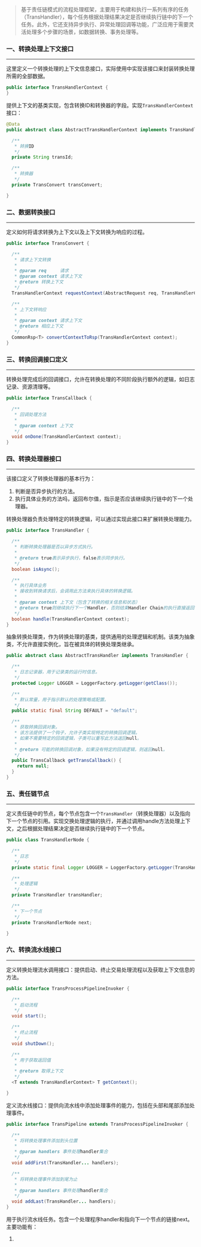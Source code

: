 >基于责任链模式的流程处理框架，主要用于构建和执行一系列有序的任务（TransHandler），每个任务根据处理结果决定是否继续执行链中的下一个任务。此外，它还支持异步执行、异常处理回调等功能，广泛应用于需要灵活处理多个步骤的场景，如数据转换、事务处理等。

### 一、转换处理上下文接口

---

这里定义一个转换处理的上下文信息接口，实际使用中实现该接口来封装转换处理所需的全部数据。

```java
public interface TransHandlerContext {
}
```

提供上下文的基类实现，包含转换ID和转换器的字段。实现`TransHandlerContext`接口：

```java
@Data
public abstract class AbstractTransHandlerContext implements TransHandlerContext {

  /**
   * 转换ID
   */
  private String transId;

  /**
   * 转换器
   */
  private TransConvert transConvert;

}
```



### 二、数据转换接口

---

定义如何将请求转换为上下文以及上下文转换为响应的过程。

```java
public interface TransConvert {

  /**
   * 请求上下文转换
   *
   * @param req     请求
   * @param context 请求上下文
   * @return 转换上下文
   */
  TransHandlerContext requestContext(AbstractRequest req, TransHandlerContext context);

  /**
   * 上下文转响应
   *
   * @param context 请求上下文
   * @return 相应上下文
   */
  CommonRsp<T> convertContextToRsp(TransHandlerContext context);
}
```



### 三、转换回调接口定义

---

转换处理完成后的回调接口，允许在转换处理的不同阶段执行额外的逻辑，如日志记录、资源清理等。

```java
public interface TransCallback {

  /**
   * 回调处理方法
   *
   * @param context 上下文
   */
  void onDone(TransHandlerContext context);
}
```



### 四、转换处理器接口

---

该接口定义了转换处理器的基本行为：

1. 判断是否异步执行的方法。
2. 执行具体业务的方法吗，返回布尔值，指示是否应该继续执行链中的下一个处理器。

转换处理器负责处理特定的转换逻辑，可以通过实现此接口来扩展转换处理能力。

```java
public interface TransHandler {

  /**
   * 判断转换处理器是否以异步方式执行。
   *
   * @return true表示异步执行，false表示同步执行。
   */
  boolean isAsync();

  /**
   * 执行具体业务
   * 接收到转换请求后，会调用此方法来执行具体的转换逻辑。
   *
   * @param context 上下文（包含了转换的相关信息和状态）
   * @return true则继续执行下一个Handler，否则结束Handler Chain的执行直接返回
   */
  boolean handle(TransHandlerContext context);
}
```

抽象转换处理类，作为转换处理的基类，提供通用的处理逻辑和机制。该类为抽象类，不允许直接实例化，旨在被具体的转换处理类继承。

```java
public abstract class AbstractTransHandler implements TransHandler {

  /**
   * 日志记录器，用于记录类的运行时信息。
   */
  protected Logger LOGGER = LoggerFactory.getLogger(getClass());

  /**
   * 默认常量，用于指示默认的处理策略或配置。
   */
  public static final String DEFAULT = "default";

  /**
   * 获取转换回调对象。
   * 该方法提供了一个钩子，允许子类实现特定的转换回调逻辑。
   * 如果不需要特定的回调逻辑，子类可以重写此方法返回null。
   *
   * @return 可能的转换回调对象，如果没有特定的回调逻辑，则返回null。
   */
  public TransCallback getTransCallback() {
    return null;
  }
}
```



### 五、责任链节点

---

定义责任链中的节点，每个节点包含一个`TransHandler`（转换处理器）以及指向下一个节点的引用。实现交换处理逻辑的执行，并通过调用handle方法处理上下文，之后根据处理结果决定是否继续执行链中的下一个节点。

```java
public class TransHandlerNode {

  /**
   * 日志
   */
  private static final Logger LOGGER = LoggerFactory.getLogger(TransHandlerNode.class);

  /**
   * 处理逻辑
   */
  private TransHandler transHandler;

  /**
   * 下一个节点
   */
  private TransHandlerNode next;

}
```



### 六、转换流水线接口

---

定义转换处理流水调用接口：提供启动、终止交易处理流程以及获取上下文信息的方法。

```java
public interface TransProcessPipelineInvoker {

  /**
   * 启动流程
   */
  void start();

  /**
   * 终止流程
   */
  void shutDown();

  /**
   * 用于获取返回值
   *
   * @return 取得上下文
   */
  <T extends TransHandlerContext> T getContext();

}
```

定义流水线接口：提供向流水线中添加处理事件的能力，包括在头部和尾部添加处理事件。

```java
public interface TransPipeline extends TransProcessPipelineInvoker {

  /**
   * 将转换处理事件添加到头位置
   *
   * @param handlers 事件处理handler集合
   */
  void addFirst(TransHandler... handlers);

  /**
   * 将转换处理事件添加到尾为止
   *
   * @param handlers 事件处理handler集合
   */
  void addLast(TransHandler... handlers);
}
```























用于执行流水线任务。包含一个处理程序handler和指向下一个节点的链接next。主要功能有：

1. 



















































































